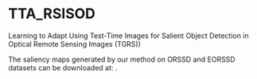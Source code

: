 # TTA_RSISOD
Learning to Adapt Using Test-Time Images for Salient Object Detection in Optical Remote Sensing Images (TGRS))

The saliency maps generated by our method on ORSSD and EORSSD datasets can be downloaded at: .
